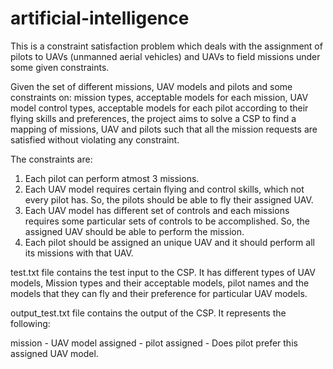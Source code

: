 # artificial-intelligence
This is a constraint satisfaction problem which deals with the assignment of pilots to UAVs (unmanned aerial vehicles) and UAVs to field missions under some given constraints. 

Given the set of different missions, UAV models and pilots and some constraints on: mission types, acceptable models for each mission, UAV model control types, acceptable models for each pilot according to their flying skills and preferences, the project aims to solve a CSP to find a mapping of missions, UAV and pilots such that all the mission requests are satisfied without violating any constraint.

The constraints are:
1) Each pilot can perform atmost 3 missions.
2) Each UAV model requires certain flying and control skills, which not every pilot has. So, the pilots should be able to fly their          assigned UAV.
3) Each UAV model has different set of controls and each missions requires some particular sets of controls to be accomplished. So, the      assigned UAV should be able to perform the mission. 
4) Each pilot should be assigned an unique UAV and it should perform all its missions with that UAV.

test.txt file contains the test input to the CSP. It has different types of UAV models, Mission types and their acceptable models, pilot names and the models that they can fly and their preference for particular UAV models. 

output_test.txt file contains the output of the CSP. It represents the following:

mission - UAV model assigned - pilot assigned - Does pilot prefer this assigned UAV model.


